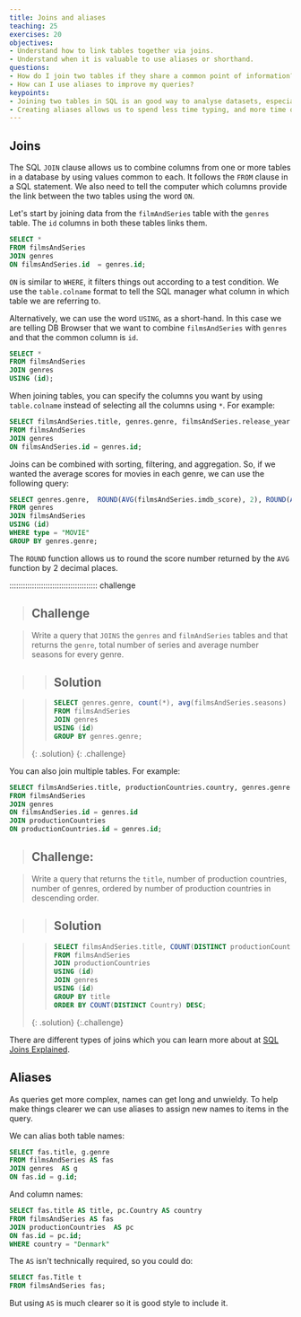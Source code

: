 ```yaml
---
title: Joins and aliases
teaching: 25
exercises: 20
objectives:
- Understand how to link tables together via joins.
- Understand when it is valuable to use aliases or shorthand.
questions:
- How do I join two tables if they share a common point of information?
- How can I use aliases to improve my queries?
keypoints:
- Joining two tables in SQL is an good way to analyse datasets, especially when both datasets provide partial answers to questions you want to ask.
- Creating aliases allows us to spend less time typing, and more time querying!
---
```


## Joins

The SQL `JOIN` clause allows us to combine columns from one or more tables in a database by using values common to each. It follows the `FROM` clause in a SQL statement. We also need to tell the computer which columns provide the link between the two
tables using the word `ON`.

Let's start by joining data from the `filmAndSeries` table with the `genres` table. The `id` columns in both these tables links them.

```sql
SELECT *
FROM filmsAndSeries
JOIN genres
ON filmsAndSeries.id  = genres.id;
```

`ON` is similar to `WHERE`, it filters things out according to a test condition.  We use the `table.colname` format to tell the SQL manager what column in which table we are referring to.

Alternatively, we can use the word `USING`, as a short-hand.  In this case we are telling DB Browser that we want to combine `filmsAndSeries` with `genres` and that the common column is `id`.

```sql
SELECT *
FROM filmsAndSeries
JOIN genres
USING (id);
```

When joining tables, you can specify the columns you want by using `table.colname` instead of selecting all the columns using `*`. For example:

```sql
SELECT filmsAndSeries.title, genres.genre, filmsAndSeries.release_year
FROM filmsAndSeries
JOIN genres
ON filmsAndSeries.id = genres.id;
```

Joins can be combined with sorting, filtering, and aggregation.  So, if we wanted the average scores for movies in each genre, we can use the following query:

```sql
SELECT genres.genre,  ROUND(AVG(filmsAndSeries.imdb_score), 2), ROUND(AVG(filmsAndSeries.tmdb_score), 2)
FROM genres
JOIN filmsAndSeries
USING (id)
WHERE type = "MOVIE"
GROUP BY genres.genre;
```

The `ROUND` function allows us to round the score number returned by the `AVG` function by 2 decimal places.

:::::::::::::::::::::::::::::::::::::::  challenge

> ## Challenge

> Write a query that `JOINS` the `genres` and `filmAndSeries` tables and that returns the `genre`, total number of series and average number seasons for every genre.



> > ## Solution

> > ```sql
> > SELECT genres.genre, count(*), avg(filmsAndSeries.seasons)
> > FROM filmsAndSeries
> > JOIN genres
> > USING (id)
> > GROUP BY genres.genre;
> > ```
> {: .solution}
{: .challenge}


You can also join multiple tables. For example:

```sql
SELECT filmsAndSeries.title, productionCountries.country, genres.genre
FROM filmsAndSeries
JOIN genres
ON filmsAndSeries.id = genres.id
JOIN productionCountries
ON productionCountries.id = genres.id;
```


> ## Challenge:

> Write a query that returns the `title`, number of
> production countries, number of genres, ordered by number of production countries in descending order.

> > ## Solution

> > ```sql
> > SELECT filmsAndSeries.title, COUNT(DISTINCT productionCountries.Country), COUNT(DISTINCT genres.genre)
> > FROM filmsAndSeries
> > JOIN productionCountries
> > USING (id)
> > JOIN genres
> > USING (id)
> > GROUP BY title
> > ORDER BY COUNT(DISTINCT Country) DESC;
> > ```
>{: .solution}
{:.challenge}

There are different types of joins which you can learn more about at [SQL Joins Explained](https://www.geeksforgeeks.org/sql-join-set-1-inner-left-right-and-full-joins/).

## Aliases

As queries get more complex, names can get long and unwieldy. To help make things clearer we can use aliases to assign new names to items in the query.

We can alias both table names:

```sql
SELECT fas.title, g.genre
FROM filmsAndSeries AS fas
JOIN genres  AS g
ON fas.id = g.id;
```

And column names:

```sql
SELECT fas.title AS title, pc.Country AS country
FROM filmsAndSeries AS fas
JOIN productionCountries  AS pc
ON fas.id = pc.id;
WHERE country = "Denmark"
```

The `AS` isn't technically required, so you could do:

```sql
SELECT fas.Title t
FROM filmsAndSeries fas;
```

But using `AS` is much clearer so it is good style to include it.


